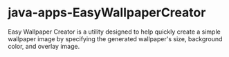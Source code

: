 # java-apps-EasyWallpaperCreator

Easy Wallpaper Creator is a utility designed to help quickly create a simple wallpaper image by specifying the generated wallpaper's size, background color, and overlay image.


